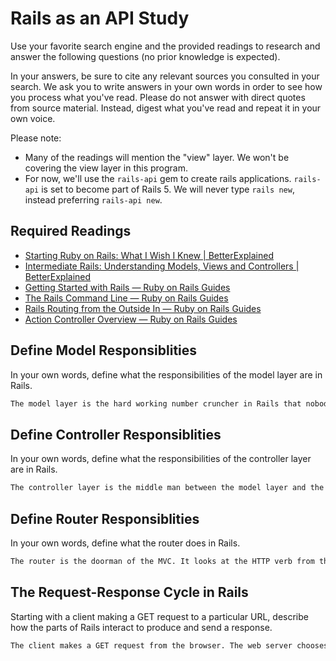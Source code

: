 # Rails as an API Study

Use your favorite search engine and the provided readings to research and answer
the following questions (no prior knowledge is expected).

In your answers, be sure to cite any relevant sources you consulted in your
search. We ask you to write answers in your own words in order to see how you
process what you've read. Please do not answer with direct quotes from source
material. Instead, digest what you've read and repeat it in your own voice.

Please note:

-   Many of the readings will mention the "view" layer. We won't be covering the
    view layer in this program.
-   For now, we'll use the `rails-api` gem to create rails applications.
    `rails-api` is set to become part of Rails 5. We will never type `rails
    new`, instead preferring `rails-api new`.

## Required Readings

-   [Starting Ruby on Rails: What I Wish I Knew | BetterExplained](http://betterexplained.com/articles/starting-ruby-on-rails-what-i-wish-i-knew/)
-   [Intermediate Rails: Understanding Models, Views and Controllers | BetterExplained](http://betterexplained.com/articles/intermediate-rails-understanding-models-views-and-controllers/)
-   [Getting Started with Rails — Ruby on Rails Guides](http://guides.rubyonrails.org/getting_started.html)
-   [The Rails Command Line — Ruby on Rails Guides](http://guides.rubyonrails.org/command_line.html)
-   [Rails Routing from the Outside In — Ruby on Rails Guides](http://guides.rubyonrails.org/routing.html)
-   [Action Controller Overview — Ruby on Rails Guides](http://guides.rubyonrails.org/action_controller_overview.html)

## Define Model Responsiblities

In your own words, define what the responsibilities of the model layer are in
Rails.

```md
The model layer is the hard working number cruncher in Rails that nobody sees. The controller layer sends data to the model layer and the model layer takes the request, processes it in the back end and spits out a response to the request back at the controller.
```

## Define Controller Responsiblities

In your own words, define what the responsibilities of the controller layer are
in Rails.

```md
The controller layer is the middle man between the model layer and the browser. It takes a request sent by the browser and sends it to the model layer in language that the model layer can easily work with. The model processes and sends data back to the controller which then makes the data easily readable on the browser for the user. It's the mastermind behind the scenes making everyone's job easier without them knowing it.
```

## Define Router Responsiblities

In your own words, define what the router does in Rails.

```md
The router is the doorman of the MVC. It looks at the HTTP verb from the browser and determines the next steps that need to be taken. A simple yet incredibly essential piece to the request-response process in Rails.
```

## The Request-Response Cycle in Rails

Starting with a client making a GET request to a particular URL, describe how
the parts of Rails interact to produce and send a response.

```md
The client makes a GET request from the browser. The web server chooses the correct route for that request and sends the information to the controller layer. The controller layer takes that info and makes it so the model layer can read it and process it. The model layer controls the request in the back end and if all goes well, spits the confirmed info back into the controller layer which processes and sends the appropriate response to the server and browser. 
```
